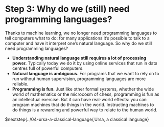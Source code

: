 # Step 3: Why do we (still) need programming languages?

Thanks to machine learning, we no longer need programming languages to tell computers what to do: for many applications it’s possible to talk to a computer and have it interpret one’s natural language. So why do we still need programming languages?

* **Understanding natural language still requires a lot of processing power.** Typically today we do it by using online services that run in data centres full of powerful computers.
* **Natural language is ambiguous**. For programs that we want to rely on to run without human supervision, programming languages are more reliable.
* **Programming is fun**. Just like other formal systems, whether the wide world of mathematics or the microcosm of chess, programming is fun as an intellectual exercise. But it can have real-world effects: you can program machines that do things in the world. Instructing machines to do things is a rewarding and powerful way to relate to the human world.

$nextstep{../04-ursa-a-classical-language/,Ursa\, a classical language}